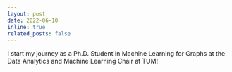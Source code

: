 ```yaml
---
layout: post
date: 2022-06-10
inline: true
related_posts: false
---
```


I start my journey as a Ph.D. Student in Machine Learning for Graphs at the Data Analytics and Machine Learning Chair at TUM!
